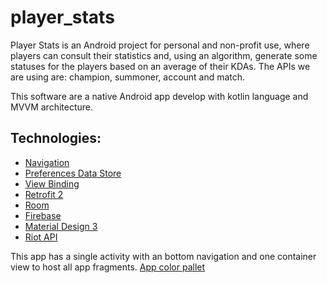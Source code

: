 # player_stats

Player Stats is an Android project for personal and non-profit use, where players can consult their statistics and, using an algorithm, generate some statuses for the players based on an average of their KDAs.
The APIs we are using are: champion, summoner, account and match.

This software are a native Android app develop with kotlin language and MVVM architecture.

## Technologies:
* [Navigation](https://developer.android.com/guide/navigation)
* [Preferences Data Store](https://developer.android.com/codelabs/android-preferences-datastore#5)
* [View Binding](https://developer.android.com/topic/libraries/view-binding)
* [Retrofit 2](https://square.github.io/retrofit/)
* [Room](https://developer.android.com/training/data-storage/room)
* [Firebase](https://firebase.google.com/?hl=pt)
* [Material Design 3](https://m3.material.io/)
* [Riot API](https://developer.riotgames.com/docs/portal)

This app has a single activity with an bottom navigation and one container view to host all app fragments.
[App color pallet](https://brand.riotgames.com/en-us/league-of-legends/color)
